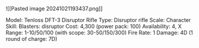![[Pasted image 20241021193437.png]]

Model: Tenloss DFT-3 Disruptor Rifle
Type: Disruptor rifle
Scale: Character
Skill: Blasters: disruptor
Cost: 4,300 (power pack: 100)
Availability: 4, X
Range: 1-10/50/100 (with scope: 30-50/150/300)
Fire Rate: 1
Damage: 4D (1 round of charge: 7D)